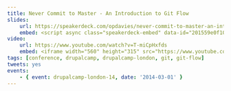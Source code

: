 ```yaml
---
title: Never Commit to Master - An Introduction to Git Flow
slides:
    url: https://speakerdeck.com/opdavies/never-commit-to-master-an-introduction-to-git-flow
    embed: <script async class="speakerdeck-embed" data-id="201559e0f103013198dd5a5f6f23ab67" data-ratio="1.29456384323641" src="//speakerdeck.com/assets/embed.js"></script>
video:
    url: https://www.youtube.com/watch?v=T-miCpHxfds
    embed: <iframe width="560" height="315" src="https://www.youtube.com/embed/T-miCpHxfds" frameborder="0" allowfullscreen></iframe>
tags: [conference, drupalcamp, drupalcamp-london, git, git-flow]
tweets: yes
events:
    - { event: drupalcamp-london-14, date: '2014-03-01' }
---
```

